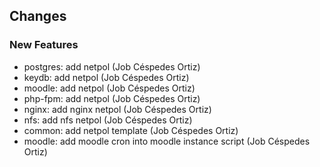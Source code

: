 ## Changes

### New Features

* postgres: add netpol (Job Céspedes Ortiz)
* keydb: add netpol (Job Céspedes Ortiz)
* moodle: add netpol (Job Céspedes Ortiz)
* php-fpm: add netpol (Job Céspedes Ortiz)
* nginx: add nginx netpol (Job Céspedes Ortiz)
* nfs: add nfs netpol (Job Céspedes Ortiz)
* common: add netpol template (Job Céspedes Ortiz)
* moodle: add moodle cron into moodle instance script (Job Céspedes Ortiz)
